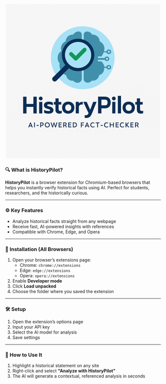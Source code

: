 <p align="center">
  <img src="./images/logo.png" width="500"/>
</p>


### 🔍 What is HistoryPilot?  
**HistoryPilot** is a browser extension for Chromium-based browsers that helps you instantly verify historical facts using AI. Perfect for students, researchers, and the historically curious.

---

### ⚙️ Key Features  
- Analyze historical facts straight from any webpage  
- Receive fast, AI-powered insights with references  
- Compatible with Chrome, Edge, and Opera  

---

### 🧭 Installation (All Browsers)  
1. Open your browser’s extensions page:  
   - Chrome: `chrome://extensions`  
   - Edge: `edge://extensions`  
   - Opera: `opera://extensions`  
2. Enable **Developer mode**  
3. Click **Load unpacked**  
4. Choose the folder where you saved the extension  

---

### 🛠️ Setup  
1. Open the extension’s options page  
2. Input your API key  
3. Select the AI model for analysis  
4. Save settings  

---

### 📘 How to Use It  
1. Highlight a historical statement on any site  
2. Right-click and select **"Analyze with HistoryPilot"**  
3. The AI will generate a contextual, referenced analysis in seconds  

